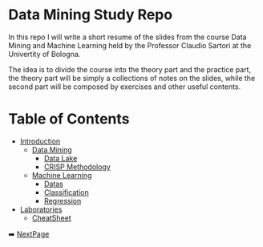 # Data Mining Study Repo

In this repo I will write a short resume of the slides from the course Data Mining and Machine Learning held by the Professor Claudio Sartori at the Univertity of Bologna. 

The idea is to divide the course into the theory part and the practice part, the theory part will be simply a collections of notes on the slides, while the second part will be composed by exercises and other useful contents.

# Table of Contents
- [Introduction](/README.md)
  - [Data Mining](/Theory/Data%20Mining/Introduction%20To%20Business%20Intelligence.md)  
    - [Data Lake](/Theory/Data%20Mining/DataLake.md)
    - [CRISP Methodology](/Theory/Data%20Mining/The%20CRISP%20Methodology.md)
  - [Machine Learning](/Theory/MachineLearning/MachineLearning.md)
    - [Datas](/Theory/MachineLearning/Datas.md)
    - [Classification](/Theory/MachineLearning/ClassificationInMachineLearning.md)
    - [Regression](/Theory/MachineLearning/Regression.md)
- [Laboratories](/Practice/)
  - [CheatSheet](/Practice/CheatSheet.md)  

➡️ [NextPage](/Theory/Introduction%20To%20Business%20Intelligence.md) 


